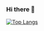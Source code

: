 ### Hi there 👋

[![Top Langs](https://github-readme-stats.vercel.app/api/top-langs/?username=PavelZorin&layout=compact)](https://github.com/anuraghazra/github-readme-stats)
